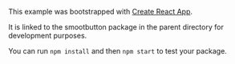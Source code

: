This example was bootstrapped with [Create React App](https://github.com/facebook/create-react-app).

It is linked to the smootbutton package in the parent directory for development purposes.

You can run `npm install` and then `npm start` to test your package.

